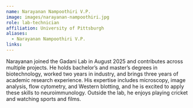 ```yaml
---
name: Narayanan Nampoothiri V.P.
image: images/narayanan-nampoothiri.jpg
role: lab-technician
affiliation: University of Pittsburgh
aliases:
  - Narayanan Nampoothiri V.P.
links:
---
```


Narayanan joined the Gadani Lab in August 2025 and contributes across multiple projects. He holds bachelor’s and master’s degrees in biotechnology, worked two years in industry, and brings three years of academic research experience. His expertise includes microscopy, image analysis, flow cytometry, and Western blotting, and he is excited to apply these skills to neuroimmunology. Outside the lab, he enjoys playing cricket and watching sports and films.
